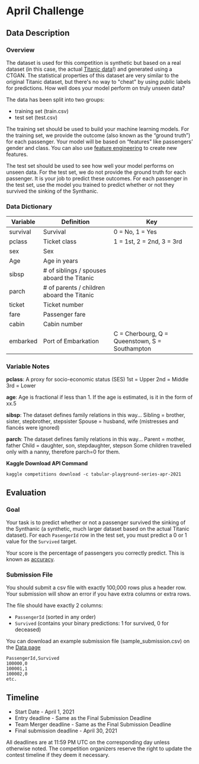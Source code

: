# April Challenge

## Data Description

### Overview

The dataset is used for this competition is synthetic but based on a real dataset (in this case, the actual [Titanic data](https://www.kaggle.com/c/titanic/data)!) and generated using a CTGAN. The statistical properties of this dataset are very similar to the original Titanic dataset, but there's no way to "cheat" by using public labels for predictions. How well does your model perform on truly unseen data?

The data has been split into two groups:

* training set (train.csv)
* test set (test.csv)

The training set should be used to build your machine learning models. For the training set, we provide the outcome (also known as the “ground truth”) for each passenger. Your model will be based on “features” like passengers’ gender and class. You can also use [feature engineering](https://triangleinequality.wordpress.com/2013/09/08/basic-feature-engineering-with-the-titanic-data/) to create new features.

The test set should be used to see how well your model performs on unseen data. For the test set, we do not provide the ground truth for each passenger. It is your job to predict these outcomes. For each passenger in the test set, use the model you trained to predict whether or not they survived the sinking of the Synthanic.

### Data Dictionary

| Variable | Definition | Key |
| --- | --- | --- |
| survival | Survival | 0 = No, 1 = Yes |
| pclass | Ticket class	| 1 = 1st, 2 = 2nd, 3 = 3rd |
| sex | Sex	 | |
| Age | Age in years | |
| sibsp | # of siblings / spouses aboard the Titanic | |
| parch | # of parents / children aboard the Titanic | |
| ticket | Ticket number | |
| fare | Passenger fare | |
| cabin | Cabin number | |
| embarked | Port of Embarkation | C = Cherbourg, Q = Queenstown, S = Southampton |

### Variable Notes

**pclass**: A proxy for socio-economic status (SES)
1st = Upper
2nd = Middle
3rd = Lower

**age**: Age is fractional if less than 1. If the age is estimated, is it in the form of xx.5

**sibsp**: The dataset defines family relations in this way...
Sibling = brother, sister, stepbrother, stepsister
Spouse = husband, wife (mistresses and fiancés were ignored)

**parch**: The dataset defines family relations in this way...
Parent = mother, father
Child = daughter, son, stepdaughter, stepson
Some children travelled only with a nanny, therefore parch=0 for them.

**Kaggle Download API Command**

`kaggle competitions download -c tabular-playground-series-apr-2021`

## Evaluation

### Goal

Your task is to predict whether or not a passenger survived the sinking of the Synthanic (a synthetic, much larger dataset based on the actual Titanic dataset). For each `PasengerId` row in the test set, you must predict a 0 or 1 value for the `Survived` target.

Your score is the percentage of passengers you correctly predict. This is known as [accuracy](https://en.wikipedia.org/wiki/Accuracy_and_precision#In_binary_classification).

### Submission File

You should submit a csv file with exactly 100,000 rows plus a header row. Your submission will show an error if you have extra columns or extra rows.

The file should have exactly 2 columns:

* `PassengerId` (sorted in any order)
* `Survived` (contains your binary predictions: 1 for survived, 0 for deceased)

You can download an example submission file (sample_submission.csv) on the [Data page](https://www.kaggle.com/c/tabular-playground-series-apr-2021/data)

```
PassengerId,Survived
100000,0
100001,1
100002,0
etc.
```

## Timeline

* Start Date - April 1, 2021
* Entry deadline - Same as the Final Submission Deadline
* Team Merger deadline - Same as the Final Submission Deadline
* Final submission deadline - April 30, 2021

All deadlines are at 11:59 PM UTC on the corresponding day unless otherwise noted. The competition organizers reserve the right to update the contest timeline if they deem it necessary.